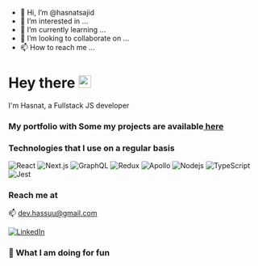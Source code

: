 - 👋 Hi, I’m @hasnatsajid
- 👀 I’m interested in ...
- 🌱 I’m currently learning ...
- 💞️ I’m looking to collaborate on ...
- 📫 How to reach me ...

<h1>Hey there <a href="https://mmuhib.com/"><img src="https://media.giphy.com/media/hvRJCLFzcasrR4ia7z/giphy.gif" width="25px"></a></h1>
<p>I'm Hasnat, a Fullstack JS developer</p>
<h3>
  My portfolio with Some my projects are available<a
    href="https://hasnatsajid.com"
    target="_blank"
    rel="noopener nofollow noreferrer"
  >
    here
  </a>
</h3>
<h3>Technologies that I use on a regular basis</h3>
<div>
  <img
    alt="React"
    src="https://img.shields.io/badge/-React-45b8d8?style=flat-square&logo=react&logoColor=white"
  />
  <img
    alt="Next.js"
    src="https://img.shields.io/badge/-Nextjs-000?style=flat-square&logo=next.js&logoColor=white"
  />
  <img
    alt="GraphQL"
    src="https://img.shields.io/badge/-GraphQL-E10098?style=flat-square&logo=graphql&logoColor=white"
  />
  <img
    alt="Redux"
    src="https://img.shields.io/badge/-Redux-764ABC?style=flat-square&logo=redux&logoColor=white"
  />
  <img
    alt="Apollo"
    src="https://img.shields.io/badge/-Apollo%20GraphQL-311C87?style=flat-square&logo=apollo-graphql&logoColor=white"
  />
  <img
    alt="Nodejs"
    src="https://img.shields.io/badge/-Nodejs-43853d?style=flat-square&logo=Node.js&logoColor=white"
  />
  <img
    alt="TypeScript"
    src="https://img.shields.io/badge/-TypeScript-007ACC?style=flat-square&logo=typescript&logoColor=white"
  />
  <img
    alt="Jest"
    src="https://img.shields.io/badge/-Jest-C21325?style=flat-square&logo=jest&logoColor=white"
  />
</div>
<h3>Reach me at</h3>
<p>
  <span>📫 </span><a href="mailto:dev.hassuu@gmail.com">dev.hassuu@gmail.com</a>
</p>
<a href="https://www.linkedin.com/in/hasnat-sajid-192413133/" target="_blank">
  <img
    alt="LinkedIn"
    src="https://img.shields.io/badge/linkedin-%230077B5.svg?&style=for-the-badge&logo=linkedin&logoColor=white"
/></a>
<h3>👏 What I am doing for fun</h3>
<div>
 
</div>
